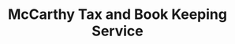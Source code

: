 ---
title: "McCarthy Tax and Book Keeping Service"
url: /yorkton/mccarthy-tax-and-book-keeping-service/
shop: Steine
---